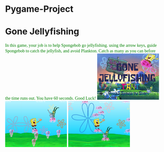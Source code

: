 # Pygame-Project
<h1> Gone Jellyfishing</h1>
<font face="Impact" color="green">In this game, your job is to help Spongebob go jellyfishing. using the arrow keys, guide Spongebob to catch the jellyfish, and avoid Plankton. Catch as many as you can before the time runs out. You have 60 seconds. Good Luck!</font>
<img src = "https://github.com/twirta7621/Pygame-Project/blob/master/Game_Plans/gaamepic1.PNG" width = "200" height = "150">
<img src = "https://github.com/twirta7621/Pygame-Project/blob/master/Game_Plans/Capture.PNG" width = "200" height = "150">
<img src = "https://github.com/twirta7621/Pygame-Project/blob/master/Game_Plans/capture%203.PNG" width = "200" height = "150">
